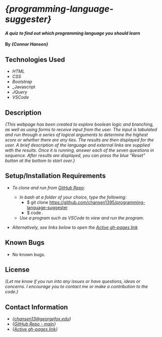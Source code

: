# _{programming-language-suggester}_

#### _A quiz to find out which programming language you should learn_

#### By _**{Connor Hansen}**_

## Technologies Used

- _HTML_
- _CSS_
- _Bootstrap_
- _Javascript
- _JQuery_
- _VSCode_

## Description

_{This webpage has been created to explore boolean logic and branching, as well as using forms to receive input from the user. The input is tabulated and run through a series of logical arguments to determine the highest score or whether there are any ties. The results are then displayed for the user. A brief description of the language and external links are supplied with the results. Once it is running, answer each of the seven questions in sequence. After results are displayed, you can press the blue "Reset" button at the bottom to start over.}_

## Setup/Installation Requirements

- _To clone and run from [GitHub Repo](https://github.com/chansen1395/programming-language-suggester):_

  - _In bash at a folder of your choice, type the following:_
    - $ git clone https://github.com/chansen1395/programming-language-suggester
    - $ code .
  - _Use a program such as VSCode to view and run the program._

- _Alternatively, see links below to open the [Active gh-pages link](https://chansen1395.github.io/programming-language-suggester/)_

## Known Bugs

- No known bugs.

## License

_{Let me know if you run into any issues or have questions, ideas or concerns. I encourage you to contact me or make a contribution to the code.}_

## Contact Information

- _{<chansen13@georgefox.edu>}_
- _{[GitHub Repo - main](https://github.com/chansen1395/programming-language-suggester)}_
- _{[Active gh-pages link](https://chansen1395.github.io/programming-language-suggester/)}_
